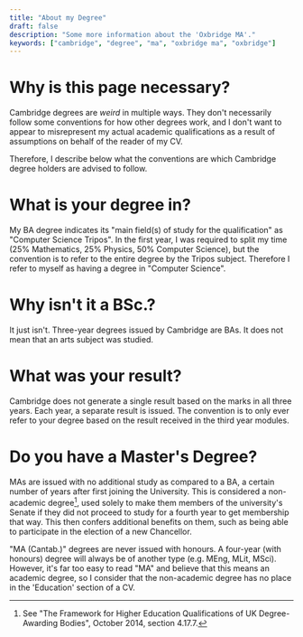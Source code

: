 ```yaml
---
title: "About my Degree"
draft: false
description: "Some more information about the 'Oxbridge MA'."
keywords: ["cambridge", "degree", "ma", "oxbridge ma", "oxbridge"]
---
```


# Why is this page necessary?

Cambridge degrees are *weird* in multiple ways.  They don't necessarily follow some conventions for how other degrees work, and I don't want to appear to misrepresent my actual academic qualifications as a result of assumptions on behalf of the reader of my CV.

Therefore, I describe below what the conventions are which Cambridge degree holders are advised to follow.

# What is your degree in?

My BA degree indicates its "main field(s) of study for the qualification" as "Computer Science Tripos".  In the first year, I was required to split my time (25% Mathematics, 25% Physics, 50% Computer Science), but the convention is to refer to the entire degree by the Tripos subject.  Therefore I refer to myself as having a degree in "Computer Science".

# Why isn't it a BSc.?

It just isn't.  Three-year degrees issued by Cambridge are BAs.  It does not mean that an arts subject was studied.

# What was your result?

Cambridge does not generate a single result based on the marks in all three years.  Each year, a separate result is issued.  The convention is to only ever refer to your degree based on the result received in the third year modules.

# Do you have a Master's Degree?

MAs are issued with no additional study as compared to a BA, a certain number of years after first joining the University.  This is considered a non-academic degree[^1], used solely to make them members of the university's Senate if they did not proceed to study for a fourth year to get membership that way.  This then confers additional benefits on them, such as being able to participate in the election of a new Chancellor.

"MA (Cantab.)" degrees are never issued with honours.  A four-year (with honours) degree will always be of another type (e.g. MEng, MLit, MSci).  However, it's far too easy to read "MA" and believe that this means an academic degree, so I consider that the non-academic degree has no place in the 'Education' section of a CV.

[^1]: See "The Framework for Higher Education Qualifications of UK Degree-Awarding Bodies", October 2014, section 4.17.7.

